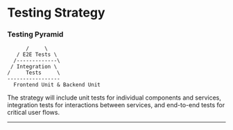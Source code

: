 # Testing Strategy

### Testing Pyramid

```text
      /     \
   / E2E Tests \
  /-------------\
 / Integration \
/     Tests     \
-----------------
  Frontend Unit & Backend Unit
```

The strategy will include unit tests for individual components and services, integration tests for interactions between services, and end-to-end tests for critical user flows.

-----
